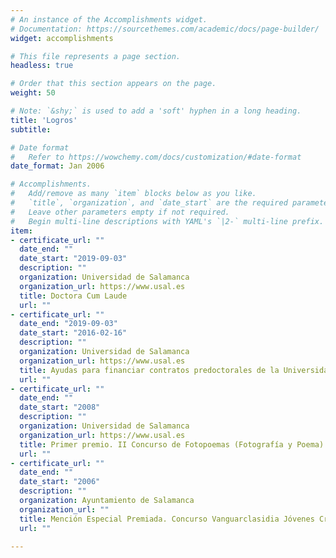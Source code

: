 ```yaml
---
# An instance of the Accomplishments widget.
# Documentation: https://sourcethemes.com/academic/docs/page-builder/
widget: accomplishments

# This file represents a page section.
headless: true

# Order that this section appears on the page.
weight: 50

# Note: `&shy;` is used to add a 'soft' hyphen in a long heading.
title: 'Logros'
subtitle:

# Date format
#   Refer to https://wowchemy.com/docs/customization/#date-format
date_format: Jan 2006

# Accomplishments.
#   Add/remove as many `item` blocks below as you like.
#   `title`, `organization`, and `date_start` are the required parameters.
#   Leave other parameters empty if not required.
#   Begin multi-line descriptions with YAML's `|2-` multi-line prefix.
item:
- certificate_url: ""
  date_end: ""
  date_start: "2019-09-03"
  description: ""
  organization: Universidad de Salamanca
  organization_url: https://www.usal.es
  title: Doctora Cum Laude
  url: ""
- certificate_url: ""
  date_end: "2019-09-03"
  date_start: "2016-02-16"
  description: ""
  organization: Universidad de Salamanca
  organization_url: https://www.usal.es
  title: Ayudas para financiar contratos predoctorales de la Universidad de Salamanca cofinanciadas por el Banco Santander
  url: ""
- certificate_url: ""
  date_end: ""
  date_start: "2008"
  description: ""
  organization: Universidad de Salamanca
  organization_url: https://www.usal.es
  title: Primer premio. II Concurso de Fotopoemas (Fotografía y Poema)
  url: ""
- certificate_url: ""
  date_end: ""
  date_start: "2006"
  description: ""
  organization: Ayuntamiento de Salamanca
  organization_url: ""
  title: Mención Especial Premiada. Concurso Vanguarclasidia Jóvenes Creadores
  url: ""

---
```

